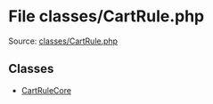 File classes/CartRule.php
=========

Source: [classes/CartRule.php](https://github.com/PrestaShop/PrestaShop/blob/1.5.1.0/classes/CartRule.php)


Classes
-------

* [CartRuleCore](class.CartRuleCore.md)

